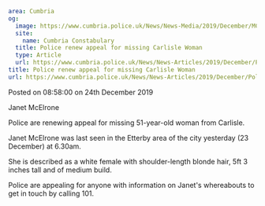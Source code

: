 ```yaml
area: Cumbria
og:
  image: https://www.cumbria.police.uk/News/News-Media/2019/December/MCELRONE-JANETjpg.jpg
  site:
    name: Cumbria Constabulary
  title: Police renew appeal for missing Carlisle Woman
  type: Article
  url: https://www.cumbria.police.uk/News/News-Articles/2019/December/Police-renew-appeal-for-missing-Carlisle-Woman.aspx
title: Police renew appeal for missing Carlisle Woman
url: https://www.cumbria.police.uk/News/News-Articles/2019/December/Police-renew-appeal-for-missing-Carlisle-Woman.aspx
```

Posted on 08:58:00 on 24th December 2019

Janet McElrone

Police are renewing appeal for missing 51-year-old woman from Carlisle.

Janet McElrone was last seen in the Etterby area of the city yesterday (23 December) at 6.30am.

She is described as a white female with shoulder-length blonde hair, 5ft 3 inches tall and of medium build.

Police are appealing for anyone with information on Janet's whereabouts to get in touch by calling 101.
